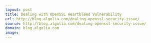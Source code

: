 ```yaml
---
layout: post
title: Dealing with OpenSSL Heartbleed Vulnerability
url: http://blog.algolia.com/dealing-openssl-security-issue/
source: http://blog.algolia.com/dealing-openssl-security-issue/
domain: blog.algolia.com
image: 
---
```


